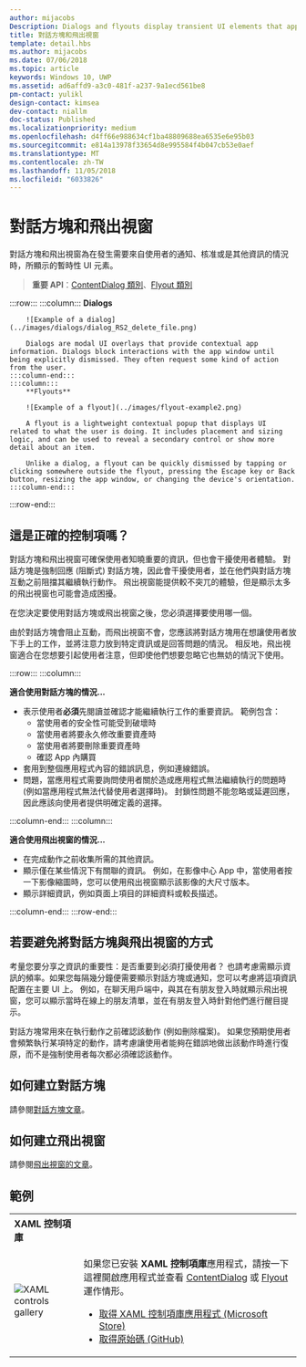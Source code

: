 ```yaml
---
author: mijacobs
Description: Dialogs and flyouts display transient UI elements that appear when the user requests them or when something happens that requires notification or approval.
title: 對話方塊和飛出視窗
template: detail.hbs
ms.author: mijacobs
ms.date: 07/06/2018
ms.topic: article
keywords: Windows 10, UWP
ms.assetid: ad6affd9-a3c0-481f-a237-9a1ecd561be8
pm-contact: yulikl
design-contact: kimsea
dev-contact: niallm
doc-status: Published
ms.localizationpriority: medium
ms.openlocfilehash: d4ff66e988634cf1ba48809688ea6535e6e95b03
ms.sourcegitcommit: e814a13978f33654d8e995584f4b047cb53e0aef
ms.translationtype: MT
ms.contentlocale: zh-TW
ms.lasthandoff: 11/05/2018
ms.locfileid: "6033826"
---
```

# <a name="dialogs-and-flyouts"></a>對話方塊和飛出視窗



對話方塊和飛出視窗為在發生需要來自使用者的通知、核准或是其他資訊的情況時，所顯示的暫時性 UI 元素。

> **重要 API**：[ContentDialog 類別](/uwp/api/Windows.UI.Xaml.Controls.ContentDialog)、[Flyout 類別](/uwp/api/Windows.UI.Xaml.Controls.Flyout)


:::row:::
    :::column:::
        **Dialogs**
        
        ![Example of a dialog](../images/dialogs/dialog_RS2_delete_file.png)

        Dialogs are modal UI overlays that provide contextual app information. Dialogs block interactions with the app window until being explicitly dismissed. They often request some kind of action from the user.
    :::column-end:::
    :::column::: 
        **Flyouts**

        ![Example of a flyout](../images/flyout-example2.png)

        A flyout is a lightweight contextual popup that displays UI related to what the user is doing. It includes placement and sizing logic, and can be used to reveal a secondary control or show more detail about an item.

        Unlike a dialog, a flyout can be quickly dismissed by tapping or clicking somewhere outside the flyout, pressing the Escape key or Back button, resizing the app window, or changing the device's orientation.
    :::column-end:::
:::row-end:::


## <a name="is-this-the-right-control"></a>這是正確的控制項嗎？

對話方塊和飛出視窗可確保使用者知曉重要的資訊，但也會干擾使用者體驗。 對話方塊是強制回應 (阻斷式) 對話方塊，因此會干擾使用者，並在他們與對話方塊互動之前阻擋其繼續執行動作。 飛出視窗能提供較不突兀的體驗，但是顯示太多的飛出視窗也可能會造成困擾。

在您決定要使用對話方塊或飛出視窗之後，您必須選擇要使用哪一個。

由於對話方塊會阻止互動，而飛出視窗不會，您應該將對話方塊用在想讓使用者放下手上的工作，並將注意力放到特定資訊或是回答問題的情況。 相反地，飛出視窗適合在您想要引起使用者注意，但即使他們想要忽略它也無妨的情況下使用。

:::row:::
    :::column:::
   <p><b>適合使用對話方塊的情況...</b> <br/>
<ul>
<li>表示使用者<b>必須</b>先閱讀並確認才能繼續執行工作的重要資訊。 範例包含：
<ul>
  <li>當使用者的安全性可能受到破壞時</li>
  <li>當使用者將要永久修改重要資產時</li>
  <li>當使用者將要刪除重要資產時</li>
  <li>確認 App 內購買</li>
</ul>

</li>
<li>套用到整個應用程式內容的錯誤訊息，例如連線錯誤。</li>
<li>問題，當應用程式需要詢問使用者關於造成應用程式無法繼續執行的問題時 (例如當應用程式無法代替使用者選擇時)。 封鎖性問題不能忽略或延遲回應，因此應該向使用者提供明確定義的選擇。</li>
</ul>
</p>
    :::column-end:::
    :::column:::
   <p><b>適合使用飛出視窗的情況...</b> <br/>
<ul>
<li>在完成動作之前收集所需的其他資訊。</li>
<li>顯示僅在某些情況下有關聯的資訊。 例如，在影像中心 App 中，當使用者按一下影像縮圖時，您可以使用飛出視窗顯示該影像的大尺寸版本。</li>
<li>顯示詳細資訊，例如頁面上項目的詳細資料或較長描述。</li>
</ul></p>
    :::column-end:::
:::row-end:::


## <a name="ways-to-avoid-using-dialogs-and-flyouts"></a>若要避免將對話方塊與飛出視窗的方式

考量您要分享之資訊的重要性：是否重要到必須打擾使用者？ 也請考慮需顯示資訊的頻率。如果您每隔幾分鐘便需要顯示對話方塊或通知，您可以考慮將這項資訊配置在主要 UI 上。 例如，在聊天用戶端中，與其在有朋友登入時就顯示飛出視窗，您可以顯示當時在線上的朋友清單，並在有朋友登入時針對他們進行醒目提示。

對話方塊常用來在執行動作之前確認該動作 (例如刪除檔案)。 如果您預期使用者會頻繁執行某項特定的動作，請考慮讓使用者能夠在錯誤地做出該動作時進行復原，而不是強制使用者每次都必須確認該動作。

## <a name="how-to-create-a-dialog"></a>如何建立對話方塊

請參閱[對話方塊文章](dialogs.md)。 

## <a name="how-to-create-a-flyout"></a>如何建立飛出視窗

請參閱[飛出視窗的文章](flyouts.md)。 

## <a name="examples"></a>範例

<table>
<th align="left">XAML 控制項庫<th>
<tr>
<td><img src="../images/xaml-controls-gallery-sm.png" alt="XAML controls gallery"></img></td>
<td>
    <p>如果您已安裝 <strong style="font-weight: semi-bold">XAML 控制項庫</strong>應用程式，請按一下這裡開啟應用程式並查看 <a href="xamlcontrolsgallery:/item/ContentDialog">ContentDialog</a> 或 <a href="xamlcontrolsgallery:/item/Flyout">Flyout</a> 運作情形。</p>
    <ul>
    <li><a href="https://www.microsoft.com/store/productId/9MSVH128X2ZT">取得 XAML 控制項庫應用程式 (Microsoft Store)</a></li>
    <li><a href="https://github.com/Microsoft/Windows-universal-samples/tree/master/Samples/XamlUIBasics">取得原始碼 (GitHub)</a></li>
    </ul>
</td>
</tr>
</table>

